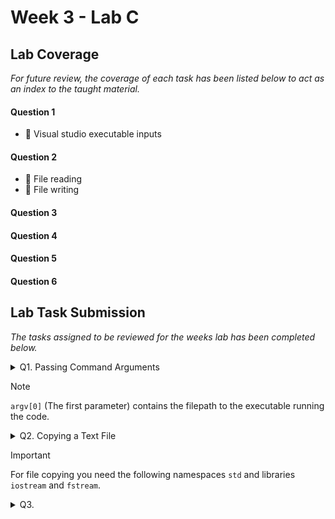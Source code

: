 # Week 3 - Lab C

## Lab Coverage
*For future review, the coverage of each task has been listed below to act as an index to the taught material.*

#### Question 1
- 🤔 Visual studio executable inputs
#### Question 2
- 🤔 File reading
- 🤔 File writing
#### Question 3
#### Question 4
#### Question 5
#### Question 6

## Lab Task Submission
*The tasks assigned to be reviewed for the weeks lab has been completed below.*

<details> <!-- Question 1 -->
  <summary> Q1. Passing Command Arguments</summary>

## Question:
Passing Command Arguments

**[LAB BOOK - Record the steps required to enter arguments into Visual Studio]**

## Solution:
### Step 1 - Project properties
![image](https://github.com/TheOtherRealMesteven/Lab-Book/assets/115008465/bedfeff8-8ecf-4a94-a429-75753a20a99e)

Defining visual studios input for executing the project is done via the projects properties.

### Step 2 - Debugging
![image](https://github.com/TheOtherRealMesteven/Lab-Book/assets/115008465/207af20b-8b2e-4be9-9a16-799c02dc1acc)

Under `Configuration Properties` select `Debugging`

### Step 3 - Command Arguments
![image](https://github.com/TheOtherRealMesteven/Lab-Book/assets/115008465/d790fbe7-3f16-4a84-964a-de551c2387d4)

Under the `Command Arguments` row, you can supply command arguments seperated by spaces.

## Test data:
Project: File Input Output

Arguments: `input.txt` `output.txt`

![image](https://github.com/TheOtherRealMesteven/Lab-Book/assets/115008465/d790fbe7-3f16-4a84-964a-de551c2387d4)
## Sample output:
![image](https://github.com/TheOtherRealMesteven/Lab-Book/assets/115008465/7365b0ad-163c-41b7-89ac-4644f77284ff)

As you can see the program did not error nor output the Usage prompt. Therefore, there were three total inputs passed through as expected.

## Reflection:
- If you want to pass in a command argument with a space in the name, do you use speech marks to indicate the selection similar to command prompt?

</details>

> [!NOTE]
> `argv[0]` (The first parameter) contains the filepath to the executable running the code.



<details> <!-- Question 2 -->
  <summary> Q2. Copying a Text File </summary>

## Question:
Complete the functionality inside of the `Copy(char filenamein[], char filenameout[])` function. You need to add code that will try to open a text file given by the `filenamein` array as the name of the input file. You need to add code to create and output file using the `filenameout` array as the name of the ouput file. Then you can add code that will take each char from the input file and put it in the output file.

Make sure that you check for the input and output files existence before trying to copy.

Test your code thoroughly, e.g. try providing filenames that do not exist.

**[LAB BOOK - Add you code to your lab book and reflect on how you tested your code]**

## Solution:
<details>
  <summary> Copied character by character </summary>

```c++
bool Copy(char filenamein[], char filenameout[])
{
	ifstream fin(filenamein, ios::in);
	if (fin.is_open()) {
		ofstream fout(filenameout, ios::out);
		if (fout.is_open()) {
			char c;
			while (fin.get(c)) fout << c; 
			fin.close();
			fout.close();
			return true;
		}
		cout << "Error creating the output file " << filenameout << endl;
		fin.close();
		return false;
	}
	cout << "Input file " << filenamein << " does not exist" << endl;
	return false;
}
```

My first attempt at C++ file copying.
- The characters are copied across individually.

</details>
<details>
  <summary> Copied via array </summary>

```c++
bool Copy(char filenamein[], char filenameout[])
{
	ifstream fin(filenamein, ios::in);
	if (fin.is_open()) {
		ofstream fout(filenameout, ios::out);
		if (fout.is_open()) {
			const int arraySize = 4096;
			char c[arraySize];
			while (true)
			{
				fin.read(c, arraySize);
				streamsize size = fin.gcount();
				if (size <= 0) break;
				fout.write(c, size);
			}
			fin.close();
			fout.close();
			return true;
		}
		cout << "Error creating the output file " << filenameout << endl;
		fin.close();
		return false;
	}
	cout << "Input file " << filenamein << " does not exist" << endl;
	return false;
}
```

My second attempt at C++ file copying.
- The characters are copied across using an array allowing strings of characters to be copied across.
- If I used `fin.read` as the while loops condition like the last solution, no characters would be copied.
- `fout.write` wouldnt allow me to use an `int` for the size so I had to use `streamsize` which worked.

</details>

## Testing:

<details>
  <summary> Functional Test </summary>
  
### Test data:
File: `input.txt`

Contents:

![image](https://github.com/TheOtherRealMesteven/Lab-Book/assets/115008465/cf19d043-d766-4899-a8c6-9b31078ac0b6)

### Sample output:
File: `output.txt`

Contents:

![image](https://github.com/TheOtherRealMesteven/Lab-Book/assets/115008465/4a95d79e-017f-4117-88f6-6f51c21c98d1)

**Conclusion: ✅ Successfully Copied**
</details>
<details>
  <summary> Existing Output File Test</summary>

### Test data:
File: `input.txt`

Contents:

![image](https://github.com/TheOtherRealMesteven/Lab-Book/assets/115008465/cf19d043-d766-4899-a8c6-9b31078ac0b6)

File: `output.txt`

Contents:

![image](https://github.com/TheOtherRealMesteven/Lab-Book/assets/115008465/719ccff9-3734-4bb9-88e3-8d5e7fcc8c5c)


### Sample output:
File: `output.txt`

Contents:

![image](https://github.com/TheOtherRealMesteven/Lab-Book/assets/115008465/4a95d79e-017f-4117-88f6-6f51c21c98d1)

**Conclusion: ✅ Successfully Copied**
</details>
<details>
  <summary> Missing File Test</summary>

### Test data:
n/a
### Sample output:
![image](https://github.com/TheOtherRealMesteven/Lab-Book/assets/115008465/714d32ce-9139-412c-aed3-5ab61be3bc14)

**Conclusion: ✅ Expected Behaviour**
</details>
<details>
  <summary> Large File Test</summary>

### Test data:
File: `input.txt`

Contents: [59KB]
```
Bee Movie Script

  
  
According to all known laws
of aviation,
...
```

### Sample output:

File: `output.txt`

Contents: [59KB]
```
Bee Movie Script

  
  
According to all known laws
of aviation,
...
```
**Conclusion: ✅ Successfully Copied**
</details>
<details>
  <summary> Different File Type</summary>

### Test data:
File: `input.webp`
![image](https://github.com/TheOtherRealMesteven/Lab-Book/assets/115008465/64db552b-ca20-4bda-9e42-2dc7e3bc7d51)

### Sample output:
File: `output.webp`
![image](https://github.com/TheOtherRealMesteven/Lab-Book/assets/115008465/c667c824-b293-4863-8694-853130fca1b1)

**Conclusion: ❎ Unsuccessfully Copied**
</details>

## Summary:
|Test|Successful|
|--|--|
|Functional Test|✔|
|Existing Output File Test|✔|
|Missing File Test|✔|
|Large File Test|✔|
|Different File Type|❌|

The created code performs as it should with the initial sample data. And is programmed to withstand multiple scenarios which could occur when duplicating a text file.
However, when it attempts to copy `different file types` the code fails. I believe that is due to the way the files are opened, `ios:in` and `ios:out` are not as versatile as they are needed to be.

Therefore, the code needs to use something universal to copy the data of different file types. For example: Binary, which is the computer holds data universally.

## Final Solution:
```c++
bool Copy(char filenamein[], char filenameout[])
{
	ifstream fin(filenamein, ios::binary);
	if (fin.is_open()) {
		ofstream fout(filenameout, ios::binary);
		if (fout.is_open()) {
			const int arraySize = 4096;
			char c[arraySize];
			while (true)
			{
				fin.read(c, arraySize);
				streamsize size = fin.gcount();
				if (size <= 0) break;
				fout.write(c, size);
			}
			fin.close();
			fout.close();
			return true;
		}
		cout << "Error creating the output file " << filenameout << endl;
		fin.close();
		return false;
	}
	cout << "Input file " << filenamein << " does not exist" << endl;
	return false;
}
```

<details>
  <summary> Different File Type</summary>

### Test data:
File: `input.webp`
![image](https://github.com/TheOtherRealMesteven/Lab-Book/assets/115008465/64db552b-ca20-4bda-9e42-2dc7e3bc7d51)

### Sample output:
File: `output.webp`
![image](https://github.com/TheOtherRealMesteven/Lab-Book/assets/115008465/64db552b-ca20-4bda-9e42-2dc7e3bc7d51)

**Conclusion: ✅ Successfully Copied**
</details>

## Reflection:
- With `ios::in` and `ios::out` what breakdown does it get of the file and so what data types can be copied?

</details>

> [!IMPORTANT]
> For file copying you need the following namespaces `std` and libraries `iostream` and `fstream`.

<details> <!-- Question 3 -->
  <summary> Q3. </summary>

## Question:

## Solution:
```c++
```
## Test data:
n/a
## Sample output:
n/a
## Reflection:

</details>
